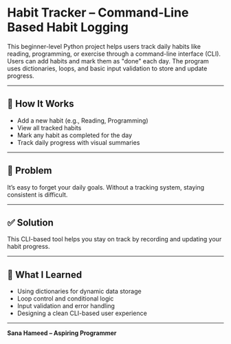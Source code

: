 # Habit Tracker – Command-Line Based Habit Logging

This beginner-level Python project helps users track daily habits like reading, programming, or exercise through a command-line interface (CLI). Users can add habits and mark them as "done" each day. The program uses dictionaries, loops, and basic input validation to store and update progress.

---

## 🔧 How It Works
- Add a new habit (e.g., Reading, Programming)
- View all tracked habits
- Mark any habit as completed for the day
- Track daily progress with visual summaries

---

## 🧠 Problem
It’s easy to forget your daily goals. Without a tracking system, staying consistent is difficult.

---

## ✅ Solution
This CLI-based tool helps you stay on track by recording and updating your habit progress.

---

## 🧰 What I Learned
- Using dictionaries for dynamic data storage
- Loop control and conditional logic
- Input validation and error handling
- Designing a clean CLI-based user experience

---

**Sana Hameed – Aspiring Programmer**
